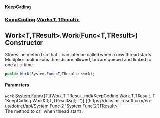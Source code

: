 #### [KeepCoding](index.md 'index')
### [KeepCoding](KeepCoding.md 'KeepCoding').[Work&lt;T,TResult&gt;](Work.T.TResult..md 'KeepCoding.Work&lt;T,TResult&gt;')
## Work&lt;T,TResult&gt;.Work(Func&lt;T,TResult&gt;) Constructor
Stores the method so that it can later be called when a new thread starts. Multiple simultaneous threads are allowed, but are queued and limited to one at-a-time.  
```csharp
public Work(System.Func<T,TResult> work);
```
#### Parameters
<a name='KeepCoding.Work.T.TResult..Work(System.Func.T.TResult.).work'></a>
`work` [System.Func&lt;](https://docs.microsoft.com/en-us/dotnet/api/System.Func-2 'System.Func`2')[T](Work.T.TResult..md#KeepCoding.Work.T.TResult..T 'KeepCoding.Work&lt;T,TResult&gt;.T')[,](https://docs.microsoft.com/en-us/dotnet/api/System.Func-2 'System.Func`2')[TResult](Work.T.TResult..md#KeepCoding.Work.T.TResult..TResult 'KeepCoding.Work&lt;T,TResult&gt;.TResult')[&gt;](https://docs.microsoft.com/en-us/dotnet/api/System.Func-2 'System.Func`2')  
The method to call when thread starts.
  
